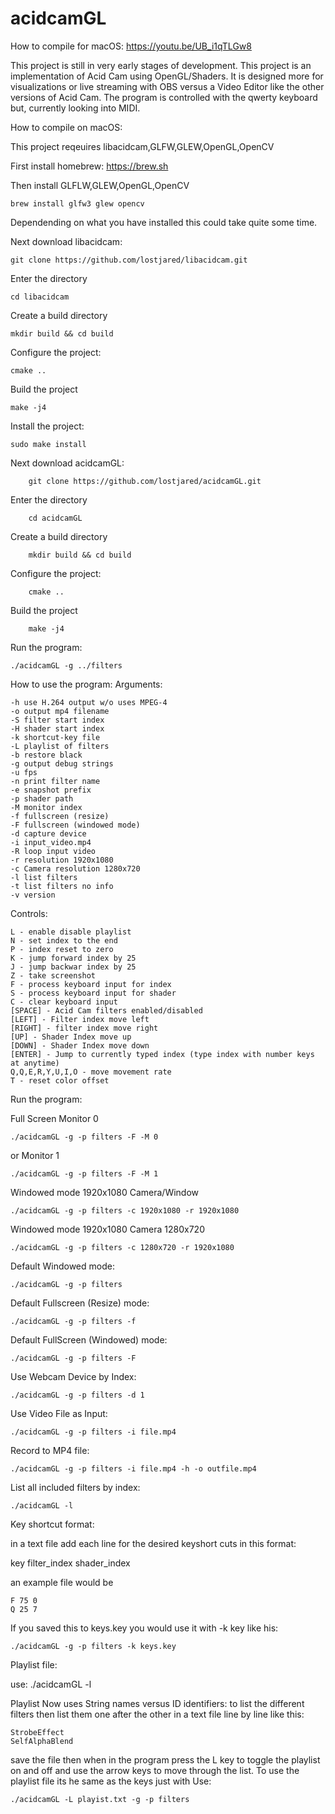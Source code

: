 # acidcamGL

How to compile for macOS: https://youtu.be/UB_i1qTLGw8

This project is still in very early stages of development.
This project is an implementation of Acid Cam using OpenGL/Shaders.
It is designed more for visualizations or live streaming with OBS versus a Video Editor like the other versions of Acid Cam.
The program is controlled with the qwerty keyboard but, currently looking into MIDI.


How to compile on macOS:

This project reqeuires libacidcam,GLFW,GLEW,OpenGL,OpenCV

First install homebrew: https://brew.sh

Then install GLFLW,GLEW,OpenGL,OpenCV

	brew install glfw3 glew opencv

Dependending on what you have installed this could take quite some time.

Next download libacidcam:

	git clone https://github.com/lostjared/libacidcam.git

Enter the directory

	cd libacidcam

Create a build directory

	mkdir build && cd build

Configure the project:
	
	cmake ..

Build the project

	make -j4

Install the project:

	sudo make install

Next download acidcamGL:

        git clone https://github.com/lostjared/acidcamGL.git

Enter the directory

        cd acidcamGL

Create a build directory

        mkdir build && cd build

Configure the project:

        cmake ..

Build the project

        make -j4

Run the program:

	./acidcamGL -g ../filters


How to use the program:
Arguments:

	-h use H.264 output w/o uses MPEG-4
	-o output mp4 filename
	-S filter start index
	-H shader start index
	-k shortcut-key file
	-L playlist of filters
	-b restore black
	-g output debug strings
	-u fps
	-n print filter name
	-e snapshot prefix
	-p shader path
	-M monitor index
	-f fullscreen (resize)
	-F fullscreen (windowed mode)
	-d capture device
	-i input_video.mp4
	-R loop input video
	-r resolution 1920x1080
	-c Camera resolution 1280x720
	-l list filters
	-t list filters no info
	-v version

Controls:

	L - enable disable playlist
	N - set index to the end
	P - index reset to zero
	K - jump forward index by 25
	J - jump backwar index by 25
	Z - take screenshot
	F - process keyboard input for index
	S - process keyboard input for shader
	C - clear keyboard input
	[SPACE] - Acid Cam filters enabled/disabled
	[LEFT] - Filter index move left
	[RIGHT] - filter index move right
	[UP] - Shader Index move up
	[DOWN] - Shader Index move down
	[ENTER] - Jump to currently typed index (type index with number keys at anytime)
	Q,Q,E,R,Y,U,I,O - move movement rate
	T - reset color offset

Run the program:

Full Screen Monitor 0

	./acidcamGL -g -p filters -F -M 0

or Monitor 1

	./acidcamGL -g -p filters -F -M 1

Windowed mode 1920x1080 Camera/Window

	./acidcamGL -g -p filters -c 1920x1080 -r 1920x1080

Windowed mode 1920x1080 Camera 1280x720

	./acidcamGL -g -p filters -c 1280x720 -r 1920x1080

Default Windowed  mode:

	./acidcamGL -g -p filters 

Default Fullscreen (Resize) mode:

	./acidcamGL -g -p filters -f

Default FullScreen (Windowed) mode:

	./acidcamGL -g -p filters -F

Use Webcam Device by Index:
	
	./acidcamGL -g -p filters -d 1

Use Video File as Input:

	./acidcamGL -g -p filters -i file.mp4

Record to MP4 file:

	./acidcamGL -g -p filters -i file.mp4 -h -o outfile.mp4

List all included filters by index:

	./acidcamGL -l

Key shortcut format:

in a text file add each line for the desired keyshort cuts in this format:

key filter_index shader_index

an example file would be

	F 75 0
	Q 25 7
If you saved this to keys.key you would use it with -k key like his:

	./acidcamGL -g -p filters -k keys.key

Playlist file:

use:
	./acidcamGL -l

Playlist Now uses String names versus ID identifiers:
to list the different filters
then list them one after the other in a text file line by line like this:

	StrobeEffect
	SelfAlphaBlend

save the file then when in the program press the L key to toggle the playlist on and off and use the arrow keys to move through the list.
To use the playlist file its he same as the keys just with
Use:

	./acidcamGL -L playist.txt -g -p filters

